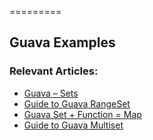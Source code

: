 =========

## Guava Examples


### Relevant Articles:
- [Guava – Sets](http://www.baeldung.com/guava-sets)
- [Guide to Guava RangeSet](http://www.baeldung.com/guava-rangeset)
- [Guava Set + Function = Map](http://www.baeldung.com/guava-set-function-map-tutorial)
- [Guide to Guava Multiset](https://www.baeldung.com/guava-multiset)